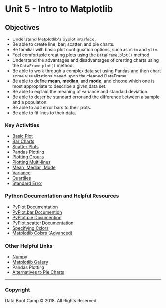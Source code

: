 # Unit 5 - Intro to Matplotlib

## Objectives

* Understand Matplotlib's pyplot interface.
* Be able to create line; bar; scatter; and pie charts.
* Be familiar with basic plot configuration options, such as `xlim` and `ylim`.
* Feel comfortable creating plots using the `DataFrame.plot()` method.
* Understand the advantages and disadvantages of creating charts using the `DataFrame.plot()` method.
* Be able to work through a complex data set using Pandas and then chart some visualizations based upon the cleaned DataFrame.
* Be able to define **mean**, **median**, and **mode**, and choose which one is most appropriate to describe a given data set.
* Be able to explain the meaning of variance and standard deviation.
* Be able to describe standard error and the difference between a sample and a population.
* Be able to add error bars to their plots.
* Be able to fit lines to their data.

### Key Activities

* [Basic Plot](1/Activities/02-Stu_NJTemp)
* [Bar Charts](1/Activities/08-Stu_PyBars)
* [Scatter Plots](1/Activities/10-Evr_ScatterPlots)
* [Pandas Plotting](2/Activities/03-Stu_BattlingKings)
* [Plotting Groups](2/Activities/05-Stu_BikeTrippin)
* [Plotting Multi-lines](2/Activities/07-Ins_PandasMultiLine)
* [Mean, Median, Mode](3/Activities/01-Ins_Mean_Median_Mode)
* [Variance](3/Activities/02-Ins_Variance_and_Z_Score)
* [Quartiles](3/Activities/04-Stu_Quartiles_and_Outliers)
* [Standard Error](3/Activities/06-Stu_Standard_Error)

### Python Documentation and Helpful Resources

* [PyPlot Documentation](https://matplotlib.org/api/_as_gen/matplotlib.pyplot.html)
* [PyPlot.bar Documention](https://matplotlib.org/api/_as_gen/matplotlib.pyplot.bar.html)
* [PyPlot.pie Documention](https://matplotlib.org/api/_as_gen/matplotlib.pyplot.pie.html)
* [PyPlot.scatter Documentation](https://matplotlib.org/api/_as_gen/matplotlib.pyplot.scatter.html)
* [Specifying Colors](https://matplotlib.org/users/colors.html)
* [Matplotlib Colors (Advanced)](https://matplotlib.org/2.0.2/api/colors_api.html)

### Other Helpful Links

* [Numpy](http://www.numpy.org/)
* [Matplotlib Gallery](https://matplotlib.org/gallery.html)
* [Pandas Plotting](https://pandas.pydata.org/pandas-docs/stable/visualization.html)
* [Alternatives to Pie Charts](http://www.storytellingwithdata.com/blog/2014/06/alternatives-to-pies)

- - -

### Copyright

Data Boot Camp © 2018. All Rights Reserved.
